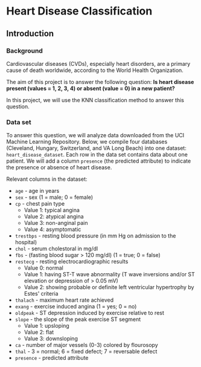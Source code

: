 # Heart Disease Classification

## Introduction

### Background
Cardiovascular diseases (CVDs), especially heart disorders, are a primary cause of death worldwide, according to the World Health Organization. 

The aim of this project is to answer the following question: **Is heart disease present (values = 1, 2, 3, 4) or absent (value = 0) in a new patient?**

In this project, we will use the KNN classification method to answer this question.

### Data set
To answer this question, we will analyze data downloaded from the UCI Machine Learning Repository. Below, we compile four databases (Cleveland, Hungary, Switzerland, and VA Long Beach) into one dataset: `heart_disease_dataset`. Each row in the data set contains data about one patient. We will add a column `presence` (the predicted attribute) to indicate the presence or absence of heart disease. 

Relevant columns in the dataset:

- `age` - age in years
- `sex` - sex (1 = male; 0 = female)
- `cp` - chest pain type
    - Value 1: typical angina
    - Value 2: atypical angina
    - Value 3: non-anginal pain
    - Value 4: asymptomatic
- `trestbps` - resting blood pressure (in mm Hg on admission to the hospital)
- `chol` - serum cholestoral in mg/dl
- `fbs` - (fasting blood sugar > 120 mg/dl) (1 = true; 0 = false)
- `restecg` - resting electrocardiographic results
    - Value 0: normal
    - Value 1: having ST-T wave abnormality (T wave inversions and/or ST elevation or depression of > 0.05 mV)
    - Value 2: showing probable or definite left ventricular hypertrophy by Estes' criteria
- `thalach` - maximum heart rate achieved
- `exang` - exercise induced angina (1 = yes; 0 = no)
- `oldpeak` - ST depression induced by exercise relative to rest
- `slope` - the slope of the peak exercise ST segment
    - Value 1: upsloping
    - Value 2: flat
    - Value 3: downsloping
- `ca` - number of major vessels (0-3) colored by flourosopy
- `thal` - 3 = normal; 6 = fixed defect; 7 = reversable defect
- `presence` - predicted attribute 
